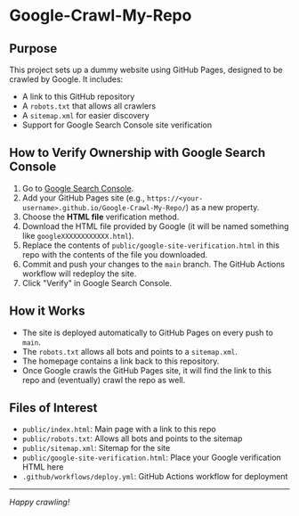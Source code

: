 # Google-Crawl-My-Repo

## Purpose
This project sets up a dummy website using GitHub Pages, designed to be crawled by Google. It includes:
- A link to this GitHub repository
- A `robots.txt` that allows all crawlers
- A `sitemap.xml` for easier discovery
- Support for Google Search Console site verification

## How to Verify Ownership with Google Search Console
1. Go to [Google Search Console](https://search.google.com/search-console/welcome).
2. Add your GitHub Pages site (e.g., `https://<your-username>.github.io/Google-Crawl-My-Repo/`) as a new property.
3. Choose the **HTML file** verification method.
4. Download the HTML file provided by Google (it will be named something like `googleXXXXXXXXXXXX.html`).
5. Replace the contents of `public/google-site-verification.html` in this repo with the contents of the file you downloaded.
6. Commit and push your changes to the `main` branch. The GitHub Actions workflow will redeploy the site.
7. Click "Verify" in Google Search Console.

## How it Works
- The site is deployed automatically to GitHub Pages on every push to `main`.
- The `robots.txt` allows all bots and points to a `sitemap.xml`.
- The homepage contains a link back to this repository.
- Once Google crawls the GitHub Pages site, it will find the link to this repo and (eventually) crawl the repo as well.

## Files of Interest
- `public/index.html`: Main page with a link to this repo
- `public/robots.txt`: Allows all bots and points to the sitemap
- `public/sitemap.xml`: Sitemap for the site
- `public/google-site-verification.html`: Place your Google verification HTML here
- `.github/workflows/deploy.yml`: GitHub Actions workflow for deployment

---
*Happy crawling!*

